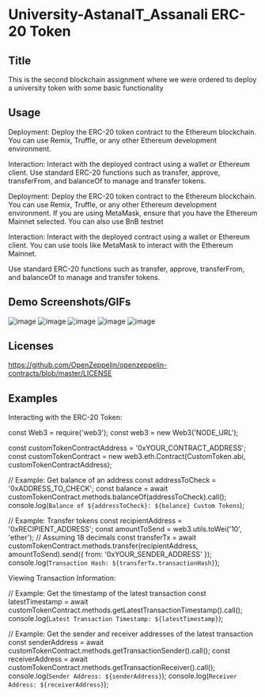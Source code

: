 # University-AstanaIT_Assanali ERC-20 Token

## Title
This is the second blockchain assignment where we were ordered to deploy a university token with some basic functionality

## Usage
Deployment: Deploy the ERC-20 token contract to the Ethereum blockchain. You can use Remix, Truffle, or any other Ethereum
development environment.

Interaction: Interact with the deployed contract using a wallet or Ethereum client.
Use standard ERC-20 functions such as transfer, approve, transferFrom, and balanceOf to manage and transfer tokens.

Deployment: Deploy the ERC-20 token contract to the Ethereum blockchain. You can use Remix, Truffle, or any other Ethereum
development environment. If you are using MetaMask, ensure that you have the Ethereum Mainnet selected. You can also use BnB testnet

Interaction: Interact with the deployed contract using a wallet or Ethereum client. You can use tools like MetaMask to interact with the Ethereum Mainnet.

Use standard ERC-20 functions such as transfer, approve, transferFrom, and balanceOf to manage and transfer tokens.

## Demo Screenshots/GIFs
![image](https://github.com/ShowSerenity/blockchain-as2/assets/124548089/fe1ced42-e071-4c53-ae98-2528b4d53942)
![image](https://github.com/ShowSerenity/blockchain-as2/assets/124548089/90e342af-382f-43fc-ba83-7531c985b719)
![image](https://github.com/ShowSerenity/blockchain-as2/assets/124548089/bc7fbff8-412c-4b02-8522-9fcbc37202d3)
![image](https://github.com/ShowSerenity/blockchain-as2/assets/124548089/8e7d6800-7937-4119-b732-e3fc5fb76c4d)
![image](https://github.com/ShowSerenity/blockchain-as2/assets/124548089/3113dda1-c8e9-4fac-8213-7c22950d9ac4)

## Licenses
https://github.com/OpenZeppelin/openzeppelin-contracts/blob/master/LICENSE

## Examples
Interacting with the ERC-20 Token:

const Web3 = require('web3');
const web3 = new Web3('NODE_URL');

const customTokenContractAddress = '0xYOUR_CONTRACT_ADDRESS';
const customTokenContract = new web3.eth.Contract(CustomToken.abi, customTokenContractAddress);

// Example: Get balance of an address
const addressToCheck = '0xADDRESS_TO_CHECK';
const balance = await customTokenContract.methods.balanceOf(addressToCheck).call();
console.log(`Balance of ${addressToCheck}: ${balance} Custom Tokens`);

// Example: Transfer tokens
const recipientAddress = '0xRECIPIENT_ADDRESS';
const amountToSend = web3.utils.toWei('10', 'ether'); // Assuming 18 decimals
const transferTx = await customTokenContract.methods.transfer(recipientAddress, amountToSend).send({ from: '0xYOUR_SENDER_ADDRESS' });
console.log(`Transaction Hash: ${transferTx.transactionHash}`);

Viewing Transaction Information:

// Example: Get the timestamp of the latest transaction
const latestTimestamp = await customTokenContract.methods.getLatestTransactionTimestamp().call();
console.log(`Latest Transaction Timestamp: ${latestTimestamp}`);

// Example: Get the sender and receiver addresses of the latest transaction
const senderAddress = await customTokenContract.methods.getTransactionSender().call();
const receiverAddress = await customTokenContract.methods.getTransactionReceiver().call();
console.log(`Sender Address: ${senderAddress}`);
console.log(`Receiver Address: ${receiverAddress}`);

